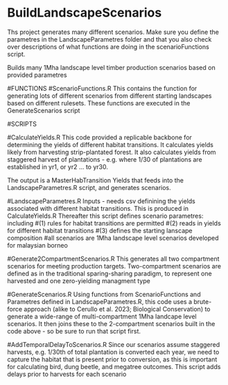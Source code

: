 # BuildLandscapeScenarios
Ths project generates many different scenarios. Make sure you define the parametres in the LandscapeParametres folder and that you also check over descriptions of what functions are doing in the 
scenarioFunctions script. 


Builds many 1Mha landscape level timber production scenarios based on provided parametres 


#FUNCTIONS
#ScenarioFunctions.R 
This contains the function for generating lots of different scenarios from different starting landscapes based on different rulesets. These functions are executed in the GenerateScenarios script



#SCRIPTS 

#CalculateYields.R 
This code provided a replicable backbone for determining the yields of different habitat transitions. 
It calculates yields likely from harvesting strip-plantated forest. 
It also calculates yields from staggered harvest of plantations - e.g. where 1/30 of plantations are established in yr1, or yr2 ... to yr30. 

The output is a MasterHabTransition Yields that feeds into the LandscapeParametres.R script, and generates
scenarios. 

#LandscapeParametres.R
Inputs - needs csv definining the yields associated with different habitat transitions.
This is produced in CalculateYields.R
Thereafter this script defines scenario  parametres: 
including
#(1) rules for habitat transitions are permitted
#(2) reads in yields for different habitat transitions 
#(3) defines the starting lanscape composition 
#all scenarios are 1Mha landscape level scenarios developed for malaysian borneo 

#Generate2CompartmentScenarios.R
This generates all two compartment scenarios for meeting production targets. Two-compartment scenarios 
are defined as in the traditional sparing-sharing paradigm, to represent one harvested and one zero-yielding managment type


#GenerateScenarios.R
Using functions from ScenarioFunctions and Parametres defined in LandscapeParametres.R, this code uses a brute-force approach (alike to Cerullo et al. 2023; Biological Conservation) to generate a wide-range of multi-compartment 1Mha landcape level scenarios. It then joins these to the 2-compartment scenarios built in the code above - so be sure to run that script first. 

#AddTemporalDelayToScenarios.R 
Since our scenarios assume staggered harvests, e.g. 1/30th of total plantation is converted each year, we 
need to capture the habitat that is present prior to conversion, as this is important for calculating bird, 
dung beetle, and megatree outcomes. This script adds delays prior to harvests for each scenario
